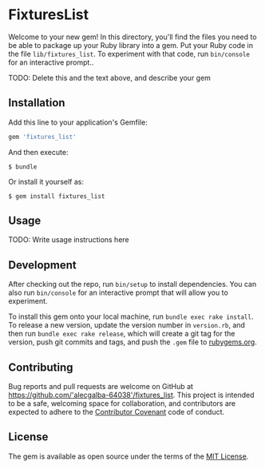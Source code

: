 # FixturesList

Welcome to your new gem! In this directory, you'll find the files you need to be able to package up your Ruby library into a gem. Put your Ruby code in the file `lib/fixtures_list`. To experiment with that code, run `bin/console` for an interactive prompt..

TODO: Delete this and the text above, and describe your gem

## Installation

Add this line to your application's Gemfile:

```ruby
gem 'fixtures_list'
```

And then execute:

    $ bundle

Or install it yourself as:

    $ gem install fixtures_list

## Usage

TODO: Write usage instructions here

## Development

After checking out the repo, run `bin/setup` to install dependencies. You can also run `bin/console` for an interactive prompt that will allow you to experiment.

To install this gem onto your local machine, run `bundle exec rake install`. To release a new version, update the version number in `version.rb`, and then run `bundle exec rake release`, which will create a git tag for the version, push git commits and tags, and push the `.gem` file to [rubygems.org](https://rubygems.org).

## Contributing

Bug reports and pull requests are welcome on GitHub at https://github.com/'alecgalba-64038'/fixtures_list. This project is intended to be a safe, welcoming space for collaboration, and contributors are expected to adhere to the [Contributor Covenant](http://contributor-covenant.org) code of conduct.


## License

The gem is available as open source under the terms of the [MIT License](http://opensource.org/licenses/MIT).
